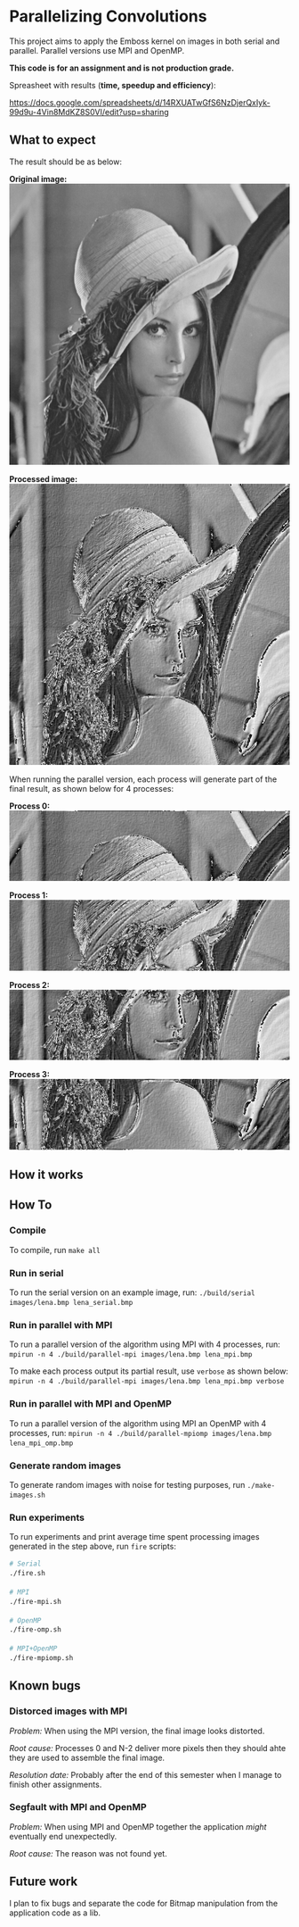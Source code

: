 # Parallelizing Convolutions

This project aims to apply the Emboss kernel on images in both serial and parallel. Parallel versions use MPI and OpenMP.

**This code is for an assignment and is not production grade.**

Spreasheet with results (**time, speedup and efficiency**):

https://docs.google.com/spreadsheets/d/14RXUATwGfS6NzDjerQxIyk-99d9u-4Vin8MdKZ8S0VI/edit?usp=sharing

## What to expect

The result should be as below:

**Original image:**
![lena](images/lena.bmp)

**Processed image:**
![lena](resources/lena_embossed.bmp)

When running the parallel version, each process will generate part of the final result, as shown below for 4 processes:


**Process 0:**
![lena](resources/rank_0.bmp)

**Process 1:**
![lena](resources/rank_1.bmp)

**Process 2:**
![lena](resources/rank_2.bmp)

**Process 3:**
![lena](resources/rank_3.bmp)

## How it works

## How To

### Compile
To compile, run `make all`

### Run in serial
To run the serial version on an example image, run:
`./build/serial images/lena.bmp lena_serial.bmp`

### Run in parallel with MPI

To run a parallel version of the algorithm using MPI with 4 processes, run:
`mpirun -n 4 ./build/parallel-mpi images/lena.bmp lena_mpi.bmp`

To make each process output its partial result, use `verbose` as shown below:
`mpirun -n 4 ./build/parallel-mpi images/lena.bmp lena_mpi.bmp verbose`

### Run in parallel with MPI and OpenMP
To run a parallel version of the algorithm using MPI an OpenMP with 4 processes, run:
`mpirun -n 4 ./build/parallel-mpiomp images/lena.bmp lena_mpi_omp.bmp`

### Generate random images
To generate random images with noise for testing purposes, run `./make-images.sh`

### Run experiments
To run experiments and print average time spent processing images generated in the step above, run `fire` scripts:

``` .sh
# Serial
./fire.sh

# MPI
./fire-mpi.sh

# OpenMP
./fire-omp.sh

# MPI+OpenMP
./fire-mpiomp.sh

```



## Known bugs
### Distorced images with MPI

*Problem:*  When using the MPI version, the final image looks distorted.

*Root cause:* Processes 0 and N-2 deliver more pixels then they should ahte they are used to assemble the final image.

*Resolution date:* Probably after the end of this semester when I manage to finish other assignments.

<!--
This is how it should look like:

**Distorced:**
![lena](resources/filtered.bmp) -->

### Segfault with MPI and OpenMP

*Problem:* When using MPI and OpenMP together the application *might* eventually end unexpectedly.

*Root cause:* The reason was not found yet.

## Future work

I plan to fix bugs and separate the code for Bitmap manipulation from the application code as a lib.

